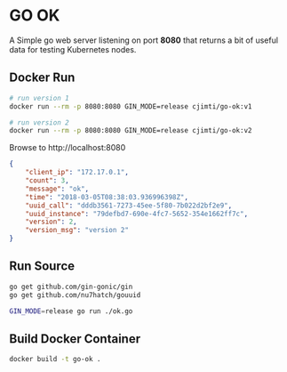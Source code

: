 # GO OK

A Simple go web server listening on port **8080** that returns a bit of useful data for testing
Kubernetes nodes.

## Docker Run
```bash
# run version 1
docker run --rm -p 8080:8080 GIN_MODE=release cjimti/go-ok:v1

# run version 2
docker run --rm -p 8080:8080 GIN_MODE=release cjimti/go-ok:v2

```

Browse to http://localhost:8080

```json
{
    "client_ip": "172.17.0.1",
    "count": 3,
    "message": "ok",
    "time": "2018-03-05T08:38:03.936996398Z",
    "uuid_call": "dddb3561-7273-45ee-5f80-7b022d2bf2e9",
    "uuid_instance": "79defbd7-690e-4fc7-5652-354e1662ff7c",
    "version": 2,
    "version_msg": "version 2"
}
```

## Run Source

```bash
go get github.com/gin-gonic/gin
go get github.com/nu7hatch/gouuid

GIN_MODE=release go run ./ok.go
```

## Build Docker Container

```bash
docker build -t go-ok .
```